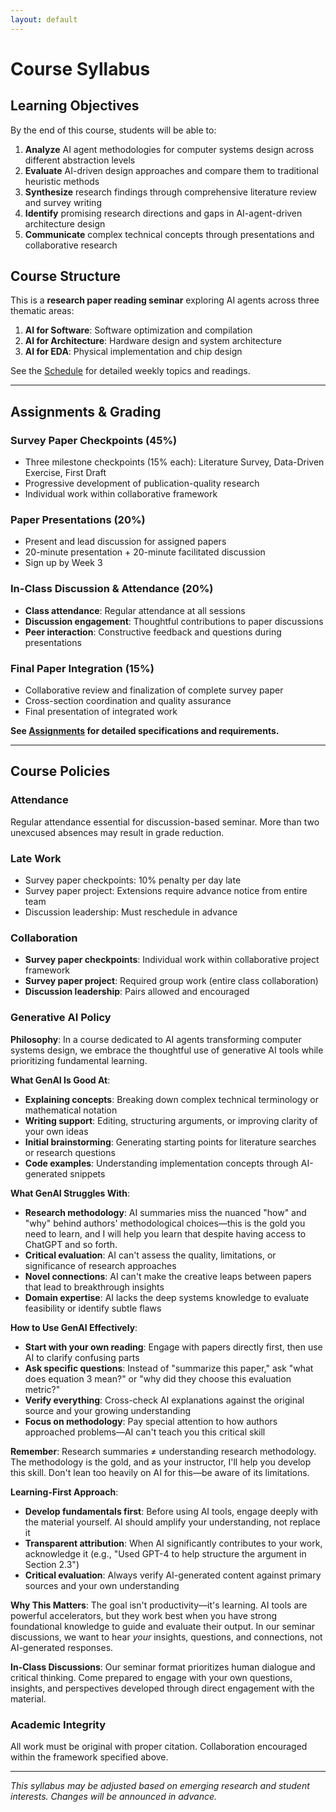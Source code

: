 ```yaml
---
layout: default
---
```


# Course Syllabus

## Learning Objectives

By the end of this course, students will be able to:

1. **Analyze** AI agent methodologies for computer systems design across different abstraction levels
2. **Evaluate** AI-driven design approaches and compare them to traditional heuristic methods
3. **Synthesize** research findings through comprehensive literature review and survey writing
4. **Identify** promising research directions and gaps in AI-agent-driven architecture design
5. **Communicate** complex technical concepts through presentations and collaborative research

## Course Structure

This is a **research paper reading seminar** exploring AI agents across three thematic areas:

1. **AI for Software**: Software optimization and compilation
2. **AI for Architecture**: Hardware design and system architecture  
3. **AI for EDA**: Physical implementation and chip design

See the [Schedule](schedule.md) for detailed weekly topics and readings.

---

## Assignments & Grading

### Survey Paper Checkpoints (45%)
- Three milestone checkpoints (15% each): Literature Survey, Data-Driven Exercise, First Draft
- Progressive development of publication-quality research
- Individual work within collaborative framework

### Paper Presentations (20%)
- Present and lead discussion for assigned papers
- 20-minute presentation + 20-minute facilitated discussion
- Sign up by Week 3

### In-Class Discussion & Attendance (20%)
- **Class attendance**: Regular attendance at all sessions
- **Discussion engagement**: Thoughtful contributions to paper discussions
- **Peer interaction**: Constructive feedback and questions during presentations

### Final Paper Integration (15%)
- Collaborative review and finalization of complete survey paper
- Cross-section coordination and quality assurance
- Final presentation of integrated work

**See [Assignments](assignments) for detailed specifications and requirements.**

---

## Course Policies

### Attendance
Regular attendance essential for discussion-based seminar. More than two unexcused absences may result in grade reduction.

### Late Work
- Survey paper checkpoints: 10% penalty per day late
- Survey paper project: Extensions require advance notice from entire team
- Discussion leadership: Must reschedule in advance

### Collaboration
- **Survey paper checkpoints**: Individual work within collaborative project framework
- **Survey paper project**: Required group work (entire class collaboration)
- **Discussion leadership**: Pairs allowed and encouraged

### Generative AI Policy

**Philosophy**: In a course dedicated to AI agents transforming computer systems design, we embrace the thoughtful use of generative AI tools while prioritizing fundamental learning.

**What GenAI Is Good At**:
- **Explaining concepts**: Breaking down complex technical terminology or mathematical notation
- **Writing support**: Editing, structuring arguments, or improving clarity of your own ideas
- **Initial brainstorming**: Generating starting points for literature searches or research questions
- **Code examples**: Understanding implementation concepts through AI-generated snippets

**What GenAI Struggles With**:
- **Research methodology**: AI summaries miss the nuanced "how" and "why" behind authors' methodological choices—this is the gold you need to learn, and I will help you learn that despite having access to ChatGPT and so forth.
- **Critical evaluation**: AI can't assess the quality, limitations, or significance of research approaches
- **Novel connections**: AI can't make the creative leaps between papers that lead to breakthrough insights
- **Domain expertise**: AI lacks the deep systems knowledge to evaluate feasibility or identify subtle flaws

**How to Use GenAI Effectively**:
- **Start with your own reading**: Engage with papers directly first, then use AI to clarify confusing parts
- **Ask specific questions**: Instead of "summarize this paper," ask "what does equation 3 mean?" or "why did they choose this evaluation metric?"
- **Verify everything**: Cross-check AI explanations against the original source and your growing understanding
- **Focus on methodology**: Pay special attention to how authors approached problems—AI can't teach you this critical skill

**Remember**: Research summaries ≠ understanding research methodology. The methodology is the gold, and as your instructor, I'll help you develop this skill. Don't lean too heavily on AI for this—be aware of its limitations.

**Learning-First Approach**:
- **Develop fundamentals first**: Before using AI tools, engage deeply with the material yourself. AI should amplify your understanding, not replace it
- **Transparent attribution**: When AI significantly contributes to your work, acknowledge it (e.g., "Used GPT-4 to help structure the argument in Section 2.3")
- **Critical evaluation**: Always verify AI-generated content against primary sources and your own understanding

**Why This Matters**:
The goal isn't productivity—it's learning. AI tools are powerful accelerators, but they work best when you have strong foundational knowledge to guide and evaluate their output. In our seminar discussions, we want to hear *your* insights, questions, and connections, not AI-generated responses.

**In-Class Discussions**: Our seminar format prioritizes human dialogue and critical thinking. Come prepared to engage with your own questions, insights, and perspectives developed through direct engagement with the material.

### Academic Integrity
All work must be original with proper citation. Collaboration encouraged within the framework specified above.

---

*This syllabus may be adjusted based on emerging research and student interests. Changes will be announced in advance.*